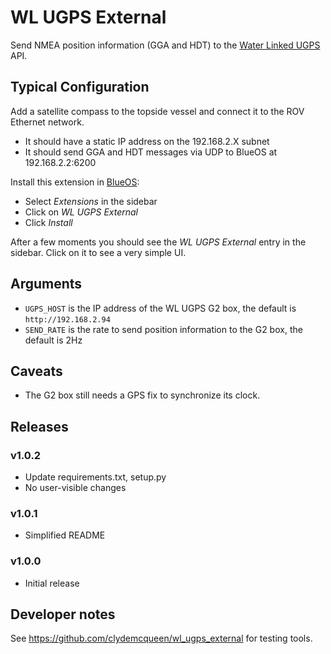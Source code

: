 # WL UGPS External 

Send NMEA position information (GGA and HDT) to the [Water Linked UGPS](https://waterlinked.com/underwater-gps-g2) API.

## Typical Configuration

Add a satellite compass to the topside vessel and connect it to the ROV Ethernet network.
* It should have a static IP address on the 192.168.2.X subnet
* It should send GGA and HDT messages via UDP to BlueOS at 192.168.2.2:6200

Install this extension in [BlueOS](https://docs.bluerobotics.com/ardusub-zola/software/onboard/BlueOS-1.1/overview/):
* Select _Extensions_ in the sidebar
* Click on _WL UGPS External_
* Click _Install_

After a few moments you should see the _WL UGPS External_ entry in the sidebar.
Click on it to see a very simple UI.

## Arguments

* `UGPS_HOST` is the IP address of the WL UGPS G2 box, the default is `http://192.168.2.94`
* `SEND_RATE` is the rate to send position information to the G2 box, the default is 2Hz

## Caveats

* The G2 box still needs a GPS fix to synchronize its clock.

## Releases

### v1.0.2

* Update requirements.txt, setup.py
* No user-visible changes

### v1.0.1

* Simplified README

### v1.0.0

* Initial release

## Developer notes

See https://github.com/clydemcqueen/wl_ugps_external for testing tools.
